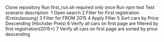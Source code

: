 Clone repository​
Run first_run.sh required only once​
Run npm test​
​
Test scenario description​
​
  1 Open search​
  2 Filter for First registration (Erstzulassung)​
  3 Filter for FROM 2015​
  4 Apply Filter​
  5 Sort cars by Price Descending (Höchster Preis)​
  6 Verify all cars on first page are filtered by first registration(2015+)​
  7 Verify all cars on first page are sorted by price descending​
